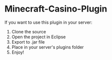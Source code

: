 # Minecraft-Casino-Plugin
If you want to use this plugin in your server:
  1. Clone the source
  2. Open the project in Eclipse
  3. Export to .jar file
  4. Place in your server's plugins folder
  5. Enjoy!
